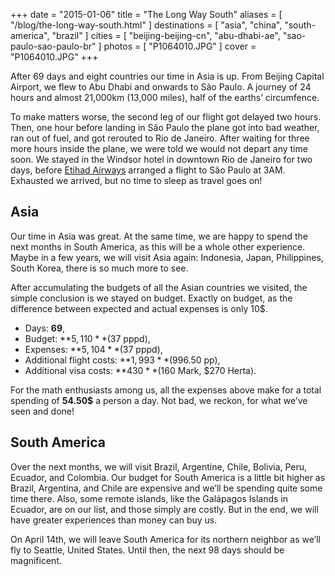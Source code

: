 +++
date    = "2015-01-06"
title   = "The Long Way South"
aliases = [ "/blog/the-long-way-south.html" ]
destinations = [ "asia", "china", "south-america", "brazil" ]
cities  = [ "beijing-beijing-cn", "abu-dhabi-ae", "sao-paulo-sao-paulo-br" ]
photos  = [ "P1064010.JPG" ]
cover   = "P1064010.JPG"
+++

After 69 days and eight countries our time in Asia is up. From Beijing Capital Airport, we flew to Abu Dhabi and onwards to São Paulo. A journey of 24 hours and almost 21,000km (13,000 miles), half of the earths’ circumfence.
<!--more-->
To make matters worse, the second leg of our flight got delayed two hours. Then, one hour before landing in São Paulo the plane got into bad weather, ran out of fuel, and got rerouted to Rio de Janeiro. After waiting for three more hours inside the plane, we were told we would not depart any time soon. We stayed in the Windsor hotel in downtown Rio de Janeiro for two days, before [Etihad Airways](http://www.etihad.com) arranged a flight to São Paulo at 3AM. Exhausted we arrived, but no time to sleep as travel goes on!

## Asia
Our time in Asia was great. At the same time, we are happy to spend the next months in South America, as this will be a whole other experience. Maybe in a few years, we will visit Asia again: Indonesia, Japan, Philippines, South Korea, there is so much more to see.

After accumulating the budgets of all the Asian countries we visited, the simple conclusion is we stayed on budget. Exactly on budget, as the difference between expected and actual expenses is only 10$.

* Days: **69**,
* Budget: **$5,110** ($37 pppd),
* Expenses: **$5,104** ($37 pppd),
* Additional flight costs: **$1,993** ($996.50 pp),
* Additional visa costs: **$430** ($160 Mark, $270 Herta).

For the math enthusiasts among us, all the expenses above make for a total spending of **54.50$** a person a day. Not bad, we reckon, for what we’ve seen and done!

## South America
Over the next months, we will visit Brazil, Argentine, Chile, Bolivia, Peru, Ecuador, and Colombia. Our budget for South America is a little bit higher as Brazil, Argentina, and Chile are expensive and we’ll be spending quite some time there. Also, some remote islands, like the Galápagos Islands in Ecuador, are on our list, and those simply are costly. But in the end, we will have greater experiences than money can buy us.

On April 14th, we will leave South America for its northern neighbor as we’ll fly to Seattle, United States. Until then, the next 98 days should be magnificent.